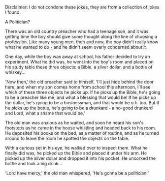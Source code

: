 Disclaimer: I do not condone these jokes, they are from a collection of jokes I found.

A Politician?

There was an old country preacher who had a teenage son, and it was getting time the boy should give some thought along the line of choosing a profession. Like many young men, then and now, the boy didn't really know what he wanted to do - and he didn't seem overly concerned about it.

One day, while the boy was away at school, his father decided to try an experiment. What he did was, he went into the boy's room and placed on his study table these three objects: a Bible, a silver dollar, and a bottle of whiskey...

'Now then,' the old preacher said to himself, 'I'll just hide behind the door here, and when my son comes home from school this afternoon, I'll see which of these three objects he picks up. If he picks up the Bible, he's going to be a preacher like me, and what a blessing that would be! If he picks up the dollar, he's going to be a businessman, and that would be o.k. too. But if he picks up the bottle, he's going to be a drunkard - a no-good drunkard and Lord, what a shame that would be.'

The old man was anxious as he waited, and soon he heard his son's footsteps as he came in the house whistling and headed back to his room. He deposited his books on the bed, as a matter of routine, and as he turned around to leave the room he spotted the objects on the table.

With a curious set in his eye, he walked over to inspect them. What he finally did was, he picked up the Bible and placed it under his arm. He picked up the silver dollar and dropped it into his pocket. He uncorked the bottle and took a big drink...

'Lord have mercy,' the old man whispered, 'He's gonna be a politician!'


